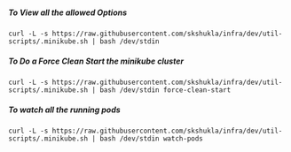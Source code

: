 
##### To View all the allowed Options
`curl -L -s https://raw.githubusercontent.com/skshukla/infra/dev/util-scripts/.minikube.sh | bash /dev/stdin`

##### To Do a Force Clean Start the minikube cluster
`curl -L -s https://raw.githubusercontent.com/skshukla/infra/dev/util-scripts/.minikube.sh | bash /dev/stdin force-clean-start`

##### To watch all the running pods
`curl -L -s https://raw.githubusercontent.com/skshukla/infra/dev/util-scripts/.minikube.sh | bash /dev/stdin watch-pods`
